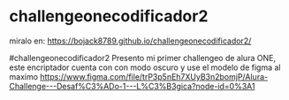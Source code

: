 # challengeonecodificador2

miralo en: https://bojack8789.github.io/challengeonecodificador2/

#challengeonecodificador2   Presento mi primer challengeo de alura  ONE, este encriptador  cuenta con con modo oscuro y use el modelo de figma al maximo https://www.figma.com/file/trP3p5nEh7XUyB3n2bomjP/Alura-Challenge---Desaf%C3%ADo-1---L%C3%B3gica?node-id=0%3A1
